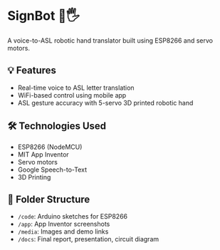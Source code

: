 # SignBot 🤖🖐️

A voice-to-ASL robotic hand translator built using ESP8266 and servo motors.

## 💡 Features
- Real-time voice to ASL letter translation
- WiFi-based control using mobile app
- ASL gesture accuracy with 5-servo 3D printed robotic hand

## 🛠️ Technologies Used
- ESP8266 (NodeMCU)
- MIT App Inventor
- Servo motors
- Google Speech-to-Text
- 3D Printing

## 📁 Folder Structure
- `/code`: Arduino sketches for ESP8266
- `/app`: App Inventor screenshots
- `/media`: Images and demo links
- `/docs`: Final report, presentation, circuit diagram
